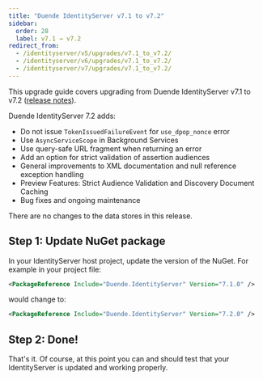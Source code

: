 ```yaml
---
title: "Duende IdentityServer v7.1 to v7.2"
sidebar:
  order: 28
  label: v7.1 → v7.2
redirect_from:
  - /identityserver/v5/upgrades/v7.1_to_v7.2/
  - /identityserver/v6/upgrades/v7.1_to_v7.2/
  - /identityserver/v7/upgrades/v7.1_to_v7.2/
---
```


This upgrade guide covers upgrading from Duende IdentityServer v7.1 to v7.2 ([release notes](https://github.com/DuendeSoftware/products/releases/tag/is-7.2.0)).

Duende IdentityServer 7.2 adds:
- Do not issue `TokenIssuedFailureEvent` for `use_dpop_nonce` error
- Use `AsyncServiceScope` in Background Services
- Use query-safe URL fragment when returning an error
- Add an option for strict validation of assertion audiences
- General improvements to XML documentation and null reference exception handling
- Preview Features: Strict Audience Validation and Discovery Document Caching
- Bug fixes and ongoing maintenance

There are no changes to the data stores in this release.

## Step 1: Update NuGet package

In your IdentityServer host project, update the version of the NuGet.
For example in your project file:

```xml
<PackageReference Include="Duende.IdentityServer" Version="7.1.0" />
```

would change to:

```xml
<PackageReference Include="Duende.IdentityServer" Version="7.2.0" />
```

## Step 2: Done!

That's it. Of course, at this point you can and should test that your IdentityServer is updated and working properly.

